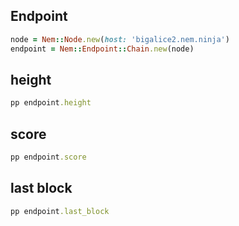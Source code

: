 ## Endpoint

```ruby
node = Nem::Node.new(host: 'bigalice2.nem.ninja')
endpoint = Nem::Endpoint::Chain.new(node)
```

## height

```ruby
pp endpoint.height
```

## score

```ruby
pp endpoint.score
```

## last block

```ruby
pp endpoint.last_block
```
